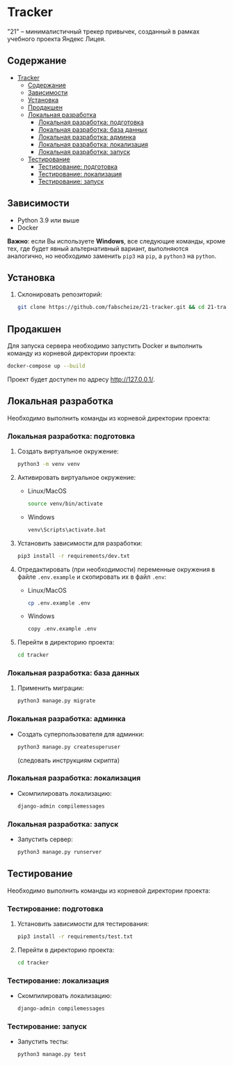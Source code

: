 # Tracker

"21" – минималистичный трекер привычек, созданный в рамках учебного проекта Яндекс Лицея.

## Содержание

- [Tracker](#tracker)
  - [Содержание](#содержание)
  - [Зависимости](#зависимости)
  - [Установка](#установка)
  - [Продакшен](#продакшен)
  - [Локальная разработка](#локальная-разработка)
    - [Локальная разработка: подготовка](#локальная-разработка-подготовка)
    - [Локальная разработка: база данных](#локальная-разработка-база-данных)
    - [Локальная разработка: админка](#локальная-разработка-админка)
    - [Локальная разработка: локализация](#локальная-разработка-локализация)
    - [Локальная разработка: запуск](#локальная-разработка-запуск)
  - [Тестирование](#тестирование)
    - [Тестирование: подготовка](#тестирование-подготовка)
    - [Тестирование: локализация](#тестирование-локализация)
    - [Тестирование: запуск](#тестирование-запуск)

## Зависимости

- Python 3.9 или выше
- Docker

__Важно__: если Вы используете __Windows__, все следующие команды, кроме тех, где будет явный альтернативный вариант, выполняются аналогично, но необходимо заменить `pip3` на `pip`, а `python3` на `python`.

## Установка

1. Cклонировать репозиторий:

   ```bash
   git clone https://github.com/fabscheize/21-tracker.git && cd 21-tracker
   ```

## Продакшен

Для запуска сервера необходимо запустить Docker и выполнить команду из корневой директории проекта:

   ```bash
   docker-compose up --build
   ```

Проект будет доступен по адресу <http://127.0.0.1/>.

## Локальная разработка

Необходимо выполнить команды из корневой директории проекта:

### Локальная разработка: подготовка


1. Создать виртуальное окружение:

   ```bash
   python3 -m venv venv
   ```

1. Активировать виртуальное окружение:

   - Linux/MacOS

     ```bash
     source venv/bin/activate
     ```

   - Windows

     ```bash
     venv\Scripts\activate.bat
     ```

1. Установить зависимости для разработки:

   ```bash
   pip3 install -r requirements/dev.txt
   ```

1. Отредактировать (при необходимости) переменные окружения в файле `.env.example` и скопировать их в файл `.env`:

   - Linux/MacOS

     ```bash
     cp .env.example .env
     ```

   - Windows

     ```bash
     copy .env.example .env
     ```

1. Перейти в директорию проекта:

   ```bash
   cd tracker
   ```

### Локальная разработка: база данных

1. Применить миграции:

   ```bash
   python3 manage.py migrate
   ```

### Локальная разработка: админка

- Создать суперпользователя для админки:

  ```bash
  python3 manage.py createsuperuser
  ```

  (следовать инструкциям скрипта)

### Локальная разработка: локализация

- Скомпилировать локализацию:

   ```bash
   django-admin compilemessages
   ```

### Локальная разработка: запуск

- Запустить сервер:

  ```bash
  python3 manage.py runserver
  ```

## Тестирование

Необходимо выполнить команды из корневой директории проекта:

### Тестирование: подготовка

1. Установить зависимости для тестирования:

   ```bash
   pip3 install -r requirements/test.txt
   ```

1. Перейти в директорию проекта:

   ```bash
   cd tracker
   ```

### Тестирование: локализация

- Скомпилировать локализацию:

  ```bash
  django-admin compilemessages
  ```

### Тестирование: запуск

- Запустить тесты:

  ```bash
  python3 manage.py test
  ```
